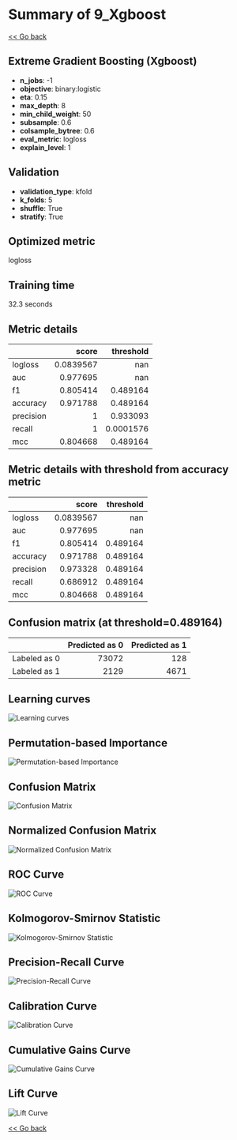# Summary of 9_Xgboost

[<< Go back](../README.md)


## Extreme Gradient Boosting (Xgboost)
- **n_jobs**: -1
- **objective**: binary:logistic
- **eta**: 0.15
- **max_depth**: 8
- **min_child_weight**: 50
- **subsample**: 0.6
- **colsample_bytree**: 0.6
- **eval_metric**: logloss
- **explain_level**: 1

## Validation
 - **validation_type**: kfold
 - **k_folds**: 5
 - **shuffle**: True
 - **stratify**: True

## Optimized metric
logloss

## Training time

32.3 seconds

## Metric details
|           |     score |   threshold |
|:----------|----------:|------------:|
| logloss   | 0.0839567 | nan         |
| auc       | 0.977695  | nan         |
| f1        | 0.805414  |   0.489164  |
| accuracy  | 0.971788  |   0.489164  |
| precision | 1         |   0.933093  |
| recall    | 1         |   0.0001576 |
| mcc       | 0.804668  |   0.489164  |


## Metric details with threshold from accuracy metric
|           |     score |   threshold |
|:----------|----------:|------------:|
| logloss   | 0.0839567 |  nan        |
| auc       | 0.977695  |  nan        |
| f1        | 0.805414  |    0.489164 |
| accuracy  | 0.971788  |    0.489164 |
| precision | 0.973328  |    0.489164 |
| recall    | 0.686912  |    0.489164 |
| mcc       | 0.804668  |    0.489164 |


## Confusion matrix (at threshold=0.489164)
|              |   Predicted as 0 |   Predicted as 1 |
|:-------------|-----------------:|-----------------:|
| Labeled as 0 |            73072 |              128 |
| Labeled as 1 |             2129 |             4671 |

## Learning curves
![Learning curves](learning_curves.png)

## Permutation-based Importance
![Permutation-based Importance](permutation_importance.png)
## Confusion Matrix

![Confusion Matrix](confusion_matrix.png)


## Normalized Confusion Matrix

![Normalized Confusion Matrix](confusion_matrix_normalized.png)


## ROC Curve

![ROC Curve](roc_curve.png)


## Kolmogorov-Smirnov Statistic

![Kolmogorov-Smirnov Statistic](ks_statistic.png)


## Precision-Recall Curve

![Precision-Recall Curve](precision_recall_curve.png)


## Calibration Curve

![Calibration Curve](calibration_curve_curve.png)


## Cumulative Gains Curve

![Cumulative Gains Curve](cumulative_gains_curve.png)


## Lift Curve

![Lift Curve](lift_curve.png)



[<< Go back](../README.md)
